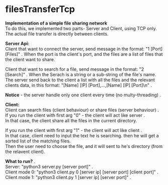 # filesTransferTcp

**Implementation of a simple file sharing network**   
To do this, we implemented two parts- Server and Client, using TCP only.  
The actual file transfer is directly between clients.  

**Server Api:**  
Client that want to connect the server, send message in the format: "1 [Port] [Files]" . 
When the port is the client's port, and the files are a list of files that the client want to share.  

Client that want to search for a file, send message in the format: "2 [Search]" . 
When the Serach is a string or a sub-string of the file's name.  
The server send back to the client a list with all the files and the relevant clients data, in this format: "[Name] [IP] [Port],...,[Name] [IP] [Port]\n" . 

**Notice** - the server handle only one client every time (no multy-threading) . 

**Client:**  
Client can search files (client behaviour) or share files (server behaviour) .  
If you run the client with first arg "0" - the client will act like server .  
In that case, the client share all the files in the current directory.  
 
If you run the client with first arg "1" - the client will act like client .   
In that case, client need to input the text he is searching. then he will get a sorted list of the matching files.     
Then the user need to choose the file, and it will sent to he's directory (from the relavent client).   

**What to run?** .   
Server: "python3 server.py [server port]" .   
Client mode 0: "python3 client.py 0 [server ip] [server port] [client port]" .   
Client mode 1: "python3 client.py 1 [server ip] [server port]" .   

